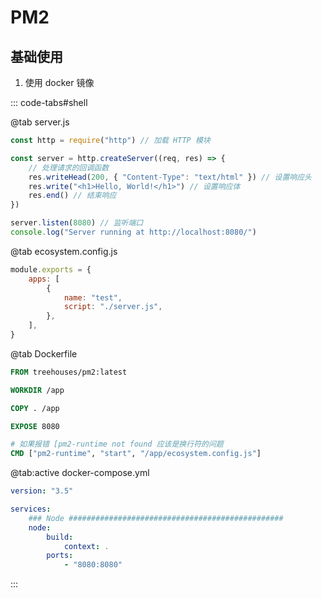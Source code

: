 # PM2

## 基础使用

1. 使用 docker 镜像

::: code-tabs#shell

@tab server.js

```js
const http = require("http") // 加载 HTTP 模块

const server = http.createServer((req, res) => {
    // 处理请求的回调函数
    res.writeHead(200, { "Content-Type": "text/html" }) // 设置响应头
    res.write("<h1>Hello, World!</h1>") // 设置响应体
    res.end() // 结束响应
})

server.listen(8080) // 监听端口
console.log("Server running at http://localhost:8080/")
```

@tab ecosystem.config.js

```js
module.exports = {
    apps: [
        {
            name: "test",
            script: "./server.js",
        },
    ],
}
```

@tab Dockerfile

```dockerfile
FROM treehouses/pm2:latest

WORKDIR /app

COPY . /app

EXPOSE 8080

# 如果报错 [pm2-runtime not found 应该是换行符的问题
CMD ["pm2-runtime", "start", "/app/ecosystem.config.js"]
```

@tab:active docker-compose.yml

```yml
version: "3.5"

services:
    ### Node ################################################
    node:
        build:
            context: .
        ports:
            - "8080:8080"
```

:::
